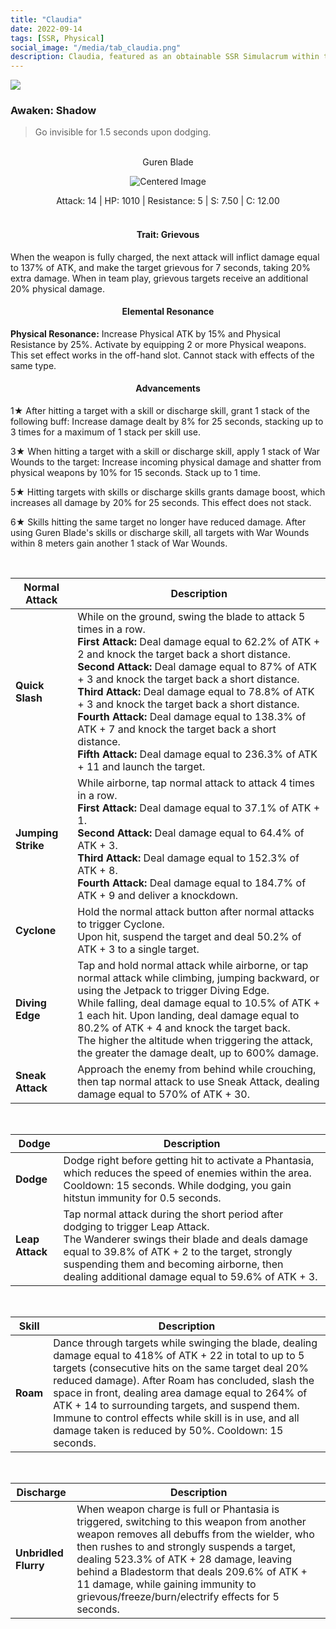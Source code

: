 ```yaml
---
title: "Claudia"
date: 2022-09-14
tags: [SSR, Physical]
social_image: "/media/tab_claudia.png"
description: Claudia, featured as an obtainable SSR Simulacrum within the simulacrum system, associated with the weapon Guren Blade.
---
```


![](https://i.postimg.cc/QMy2ZndX/Simulacrum-Claudia-Awaken.webp)

### Awaken: Shadow

> Go invisible for 1.5 seconds upon dodging.

<br />

<center>
Guren Blade
</center>

<p align="center">
    <img src="https://i.postimg.cc/SRwjvGwR/Icon-Weapon-Guren-Blade.webp" alt="Centered Image">
</p>

<center>
Attack: 14 | HP: 1010 | Resistance: 5 | S: 7.50 | C: 12.00
</center>

<br />

<h4 style="text-align: center;"> Trait: Grievous</h4>

When the weapon is fully charged, the next attack will inflict damage equal to 137% of ATK, and make the target grievous for 7 seconds, taking 20% extra damage. When in team play, grievous targets receive an additional 20% physical damage.

<h4 style="text-align: center;"> Elemental Resonance</h4>

**Physical Resonance:** Increase Physical ATK by 15% and Physical Resistance by 25%. Activate by equipping 2 or more Physical weapons. This set effect works in the off-hand slot. Cannot stack with effects of the same type.

<h4 style="text-align: center;"> Advancements</h4>

1★ After hitting a target with a skill or discharge skill, grant 1 stack of the following buff: Increase damage dealt by 8% for 25 seconds, stacking up to 3 times for a maximum of 1 stack per skill use.

3★ When hitting a target with a skill or discharge skill, apply 1 stack of War Wounds to the target: Increase incoming physical damage and shatter from physical weapons by 10% for 15 seconds. Stack up to 1 time.

5★ Hitting targets with skills or discharge skills grants damage boost, which increases all damage by 20% for 25 seconds. This effect does not stack.

6★ Skills hitting the same target no longer have reduced damage. After using Guren Blade's skills or discharge skill, all targets with War Wounds within 8 meters gain another 1 stack of War Wounds.

<br />

| Normal Attack      | Description                                                                                                                                                                                                                                                                                                                                                                                                                                                                                                                                                                                      |
| ------------------ | ------------------------------------------------------------------------------------------------------------------------------------------------------------------------------------------------------------------------------------------------------------------------------------------------------------------------------------------------------------------------------------------------------------------------------------------------------------------------------------------------------------------------------------------------------------------------------------------------ |
| **Quick Slash**    | While on the ground, swing the blade to attack 5 times in a row. <br /> **First Attack:** Deal damage equal to 62.2% of ATK + 2 and knock the target back a short distance. <br /> **Second Attack:** Deal damage equal to 87% of ATK + 3 and knock the target back a short distance. <br /> **Third Attack:** Deal damage equal to 78.8% of ATK + 3 and knock the target back a short distance. <br /> **Fourth Attack:** Deal damage equal to 138.3% of ATK + 7 and knock the target back a short distance. <br /> **Fifth Attack:** Deal damage equal to 236.3% of ATK + 11 and launch the target. |
| **Jumping Strike** | While airborne, tap normal attack to attack 4 times in a row. <br /> **First Attack:** Deal damage equal to 37.1% of ATK + 1. <br /> **Second Attack:** Deal damage equal to 64.4% of ATK + 3. <br /> **Third Attack:** Deal damage equal to 152.3% of ATK + 8. <br /> **Fourth Attack:** Deal damage equal to 184.7% of ATK + 9 and deliver a knockdown.                                                                                                                                                                                                                                            |
| **Cyclone**        | Hold the normal attack button after normal attacks to trigger Cyclone.<br>Upon hit, suspend the target and deal 50.2% of ATK + 3 to a single target.                                                                                                                                                                                                                                                                                                                                                                                                                                             |
| **Diving Edge**    | Tap and hold normal attack while airborne, or tap normal attack while climbing, jumping backward, or using the Jetpack to trigger Diving Edge.<br>While falling, deal damage equal to 10.5% of ATK + 1 each hit. Upon landing, deal damage equal to 80.2% of ATK + 4 and knock the target back.<br>The higher the altitude when triggering the attack, the greater the damage dealt, up to 600% damage.                                                                                                                                                                                          |
| **Sneak Attack**   | Approach the enemy from behind while crouching, then tap normal attack to use Sneak Attack, dealing damage equal to 570% of ATK + 30.                                                                                                                                                                                                                                                                                                                                                                                                                                                            |

<br />

| Dodge           | Description                                                                                                                                                                                                                                                                            |
| --------------- | -------------------------------------------------------------------------------------------------------------------------------------------------------------------------------------------------------------------------------------------------------------------------------------- |
| **Dodge**       | Dodge right before getting hit to activate a Phantasia, which reduces the speed of enemies within the area. Cooldown: 15 seconds. While dodging, you gain hitstun immunity for 0.5 seconds.                                                                                            |
| **Leap Attack** | Tap normal attack during the short period after dodging to trigger Leap Attack.<br>The Wanderer swings their blade and deals damage equal to 39.8% of ATK + 2 to the target, strongly suspending them and becoming airborne, then dealing additional damage equal to 59.6% of ATK + 3. |

<br />

| Skill    | Description                                                                                                                                                                                                                                                                                                                                                                                                                                    |
| -------- | ---------------------------------------------------------------------------------------------------------------------------------------------------------------------------------------------------------------------------------------------------------------------------------------------------------------------------------------------------------------------------------------------------------------------------------------------- |
| **Roam** | Dance through targets while swinging the blade, dealing damage equal to 418% of ATK + 22 in total to up to 5 targets (consecutive hits on the same target deal 20% reduced damage). After Roam has concluded, slash the space in front, dealing area damage equal to 264% of ATK + 14 to surrounding targets, and suspend them. Immune to control effects while skill is in use, and all damage taken is reduced by 50%. Cooldown: 15 seconds. |

<br />

| Discharge            | Description                                                                                                                                                                                                                                                                                                                                                                      |
| -------------------- | -------------------------------------------------------------------------------------------------------------------------------------------------------------------------------------------------------------------------------------------------------------------------------------------------------------------------------------------------------------------------------- |
| **Unbridled Flurry** | When weapon charge is full or Phantasia is triggered, switching to this weapon from another weapon removes all debuffs from the wielder, who then rushes to and strongly suspends a target, dealing 523.3% of ATK + 28 damage, leaving behind a Bladestorm that deals 209.6% of ATK + 11 damage, while gaining immunity to grievous/freeze/burn/electrify effects for 5 seconds. |
